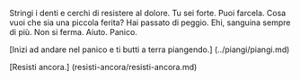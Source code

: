 Stringi i denti e cerchi di resistere al dolore. Tu sei forte. Puoi farcela.
Cosa vuoi che sia una piccola ferita? Hai passato di peggio. Ehi, sanguina 
sempre di più. Non si ferma. Aiuto. Panico.

[Inizi ad andare nel panico e ti butti a terra piangendo.] (../piangi/piangi.md)

[Resisti ancora.] (resisti-ancora/resisti-ancora.md)
